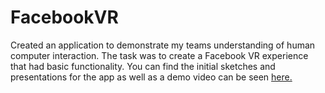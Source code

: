 # FacebookVR
Created an application to demonstrate my teams understanding of human computer interaction. The task was to create a Facebook VR experience that had basic functionality. You can find the initial sketches and presentations for the app as well as a demo video can be seen [here.](https://www.youtube.com/watch?v=uL4sIdhSyAU&feature=youtu.be "Demo Video")
